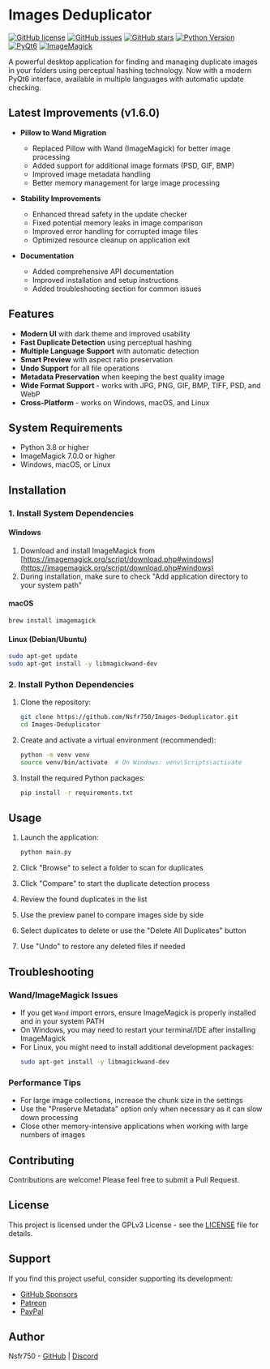 # Images Deduplicator

[![GitHub license](https://img.shields.io/github/license/Nsfr750/Images-Deduplicator)](https://github.com/Nsfr750/Images-Deduplicator/blob/master/LICENSE)
[![GitHub issues](https://img.shields.io/github/issues/Nsfr750/Images-Deduplicator)](https://github.com/Nsfr750/Images-Deduplicator/issues)
[![GitHub stars](https://img.shields.io/github/stars/Nsfr750/Images-Deduplicator)](https://github.com/Nsfr750/Images-Deduplicator/stargazers)
[![Python Version](https://img.shields.io/badge/python-3.8%2B-blue)](https://www.python.org/)
[![PyQt6](https://img.shields.io/badge/PyQt6-6.4.0+-blue)](https://www.riverbankcomputing.com/software/pyqt/)
[![ImageMagick](https://img.shields.io/badge/ImageMagick-7.0.0+-blue)](https://imagemagick.org/)

A powerful desktop application for finding and managing duplicate images in your folders using perceptual hashing technology. Now with a modern PyQt6 interface, available in multiple languages with automatic update checking.

## Latest Improvements (v1.6.0)

- **Pillow to Wand Migration**
  - Replaced Pillow with Wand (ImageMagick) for better image processing
  - Added support for additional image formats (PSD, GIF, BMP)
  - Improved image metadata handling
  - Better memory management for large image processing

- **Stability Improvements**
  - Enhanced thread safety in the update checker
  - Fixed potential memory leaks in image comparison
  - Improved error handling for corrupted image files
  - Optimized resource cleanup on application exit

- **Documentation**
  - Added comprehensive API documentation
  - Improved installation and setup instructions
  - Added troubleshooting section for common issues

## Features

- **Modern UI** with dark theme and improved usability
- **Fast Duplicate Detection** using perceptual hashing
- **Multiple Language Support** with automatic detection
- **Smart Preview** with aspect ratio preservation
- **Undo Support** for all file operations
- **Metadata Preservation** when keeping the best quality image
- **Wide Format Support** - works with JPG, PNG, GIF, BMP, TIFF, PSD, and WebP
- **Cross-Platform** - works on Windows, macOS, and Linux

## System Requirements

- Python 3.8 or higher
- ImageMagick 7.0.0 or higher
- Windows, macOS, or Linux

## Installation

### 1. Install System Dependencies

#### Windows
1. Download and install ImageMagick from [https://imagemagick.org/script/download.php#windows](https://imagemagick.org/script/download.php#windows)
2. During installation, make sure to check "Add application directory to your system path"

#### macOS
```bash
brew install imagemagick
```

#### Linux (Debian/Ubuntu)
```bash
sudo apt-get update
sudo apt-get install -y libmagickwand-dev
```

### 2. Install Python Dependencies

1. Clone the repository:
   ```bash
   git clone https://github.com/Nsfr750/Images-Deduplicator.git
   cd Images-Deduplicator
   ```

2. Create and activate a virtual environment (recommended):
   ```bash
   python -m venv venv
   source venv/bin/activate  # On Windows: venv\Scripts\activate
   ```

3. Install the required Python packages:
   ```bash
   pip install -r requirements.txt
   ```

## Usage

1. Launch the application:
   ```bash
   python main.py
   ```

2. Click "Browse" to select a folder to scan for duplicates
3. Click "Compare" to start the duplicate detection process
4. Review the found duplicates in the list
5. Use the preview panel to compare images side by side
6. Select duplicates to delete or use the "Delete All Duplicates" button
7. Use "Undo" to restore any deleted files if needed

## Troubleshooting

### Wand/ImageMagick Issues
- If you get `Wand` import errors, ensure ImageMagick is properly installed and in your system PATH
- On Windows, you may need to restart your terminal/IDE after installing ImageMagick
- For Linux, you might need to install additional development packages:
  ```bash
  sudo apt-get install -y libmagickwand-dev
  ```

### Performance Tips
- For large image collections, increase the chunk size in the settings
- Use the "Preserve Metadata" option only when necessary as it can slow down processing
- Close other memory-intensive applications when working with large numbers of images

## Contributing

Contributions are welcome! Please feel free to submit a Pull Request.

## License

This project is licensed under the GPLv3 License - see the [LICENSE](LICENSE) file for details.

## Support

If you find this project useful, consider supporting its development:
- [GitHub Sponsors](https://github.com/sponsors/Nsfr750)
- [Patreon](https://www.patreon.com/Nsfr750)
- [PayPal](https://paypal.me/3dmega)

## Author

Nsfr750 - [GitHub](https://github.com/Nsfr750) | [Discord](https://discord.gg/BvvkUEP9)
